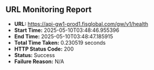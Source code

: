 ## URL Monitoring Report

- **URL:** https://api-gw1-prod1.fisglobal.com/gw/v1/health
- **Start Time:** 2025-05-10T03:48:46.955396
- **End Time:** 2025-05-10T03:48:47.185915
- **Total Time Taken:** 0.230519 seconds
- **HTTP Status Code:** 200
- **Status:** Success
- **Failure Reason:** N/A
